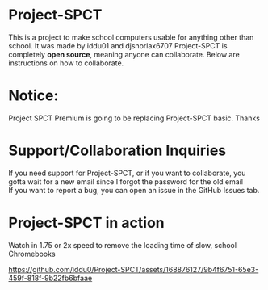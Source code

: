# Project-SPCT
This is a project to make school computers usable for anything other than school. It was made by iddu01 and djsnorlax6707
Project-SPCT is completely **open source**, meaning anyone can collaborate. Below are instructions on how to collaborate. 
# Notice:
Project SPCT Premium is going to be replacing Project-SPCT basic. Thanks
# Support/Collaboration Inquiries
If you need support for Project-SPCT, or if you want to collaborate, you gotta wait for a new email since I forgot the password for the old email<br>
If you want to report a bug, you can open an issue in the GitHub Issues tab. 
# Project-SPCT in action
<p>Watch in 1.75 or 2x speed to remove the loading time of slow, school Chromebooks</p>


https://github.com/iddu0/Project-SPCT/assets/168876127/9b4f6751-65e3-459f-818f-9b22fb6bfaae




